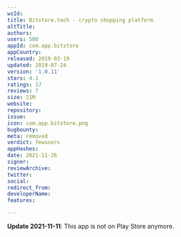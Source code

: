 ```yaml
---
wsId: 
title: Bitstore.tech - crypto shopping platform
altTitle: 
authors: 
users: 500
appId: com.app.bitstore
appCountry: 
released: 2019-03-19
updated: 2019-07-24
version: '1.0.11'
stars: 4.1
ratings: 17
reviews: 7
size: 21M
website: 
repository: 
issue: 
icon: com.app.bitstore.png
bugbounty: 
meta: removed
verdict: fewusers
appHashes: 
date: 2021-11-26
signer: 
reviewArchive: 
twitter: 
social: 
redirect_from: 
developerName: 
features: 

---
```


**Update 2021-11-11**: This app is not on Play Store anymore.

